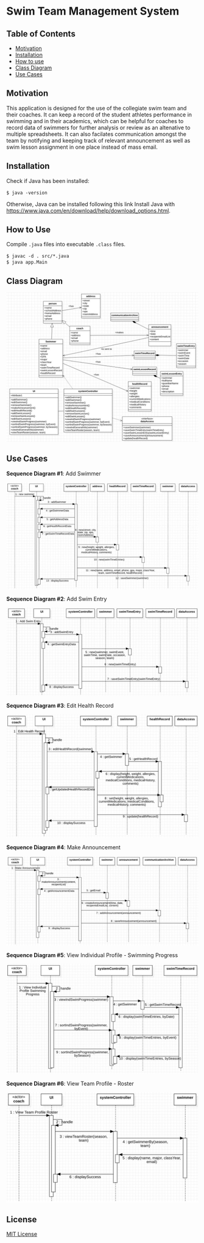 # Swim Team Management System

## Table of Contents

- [Motivation](#description)
- [Installation](#installation)
- [How to use](#how-to-use)
- [Class Diagram](#class-diagram)
- [Use Cases](#use-cases)

## Motivation

This application is designed for the use of the collegiate swim team and their coaches. 
It can keep a record of the student athletes performance in swimming and in their academics, 
which can be helpful for coaches to record data of swimmers for further analysis or review as 
an altenative to multiple spreadsheets. It can also facilates communication amongst the team 
by notifying and keeping track of relevant announcement as well as swim lesson assignment 
in one place instead of mass email.

## Installation

Check if Java has been installed:
```console
$ java -version
```
Otherwise, Java can be installed following this link Install Java with https://www.java.com/en/download/help/download_options.html. 

## How to Use

Compile `.java` files into executable `.class` files.
```console
$ javac -d . src/*.java
$ java app.Main
```

## Class Diagram
![Class Diagram](assets/class-diagram.jpg)

## Use Cases

****Sequence Diagram #1****: Add Swimmer

![Add Swimmer](assets/sequence-diagram-add-swimmer.jpg)

****Sequence Diagram #2****: Add Swim Entry

![Add Swim Entry](assets/sequence-diagram-add-swim-entry.jpg)

****Sequence Diagram #3****: Edit Health Record

![Edit Health Record](assets/sequence-diagram-edit-health-record.jpg)

****Sequence Diagram #4****: Make Announcement

![Make Announcement](assets/sequence-diagram-make-announcement.jpg)

****Sequence Diagram #5****: View Individual Profile - Swimming Progress

![View Individual Profile](assets/sequence-diagram-view-individual-profile.jpg)

****Sequence Diagram #6****: View Team Profile - Roster

![View Team Profile](assets/sequence-diagram-view-team-profile.jpg)

## License

[MIT License](LICENSE)
